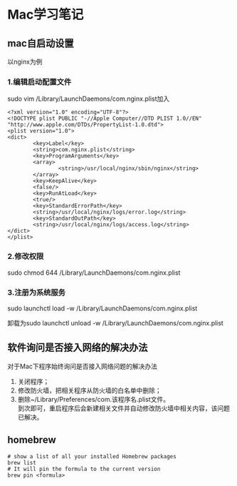 # Mac学习笔记

## mac自启动设置

以nginx为例

### 1.编辑启动配置文件
sudo vim /Library/LaunchDaemons/com.nginx.plist加入

```
<?xml version="1.0" encoding="UTF-8"?>
<!DOCTYPE plist PUBLIC "-//Apple Computer//DTD PLIST 1.0//EN" "http://www.apple.com/DTDs/PropertyList-1.0.dtd">
<plist version="1.0">
<dict>
        <key>Label</key>
        <string>com.nginx.plist</string>
        <key>ProgramArguments</key>
        <array>
                <string>/usr/local/nginx/sbin/nginx</string>
        </array>
        <key>KeepAlive</key>
        <false/>
        <key>RunAtLoad</key>
        <true/>
        <key>StandardErrorPath</key>
        <string>/usr/local/nginx/logs/error.log</string>
        <key>StandardOutPath</key>
        <string>/usr/local/nginx/logs/access.log</string>
</dict>
</plist>
```

### 2.修改权限

sudo chmod 644 /Library/LaunchDaemons/com.nginx.plist

### 3.注册为系统服务

sudo launchctl load -w /Library/LaunchDaemons/com.nginx.plist 

卸载为sudo launchctl unload -w /Library/LaunchDaemons/com.nginx.plist 

## 软件询问是否接入网络的解决办法

对于Mac下程序始终询问是否接入网络问题的解决办法   
1. 关闭程序；   
2. 修改防火墙，把相关程序从防火墙的白名单中删除；  
3. 删除~/Library/Preferences/com.该程序名.plist文件。   
到次即可，重启程序后会新建相关文件并自动修改防火墙中相关内容，该问题已解决。

## homebrew

```
# show a list of all your installed Homebrew packages
brew list
# It will pin the formula to the current version
brew pin <formula>
```

